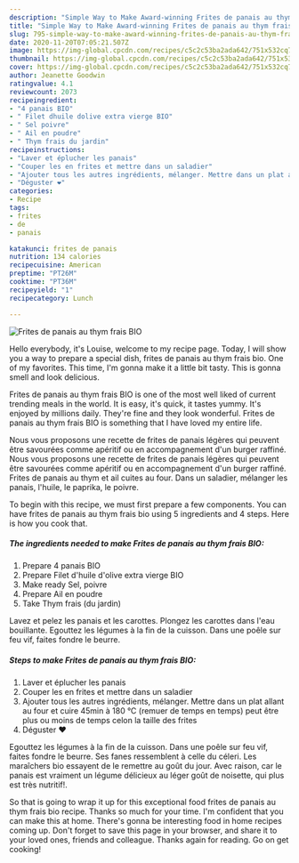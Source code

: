 ```yaml
---
description: "Simple Way to Make Award-winning Frites de panais au thym frais BIO"
title: "Simple Way to Make Award-winning Frites de panais au thym frais BIO"
slug: 795-simple-way-to-make-award-winning-frites-de-panais-au-thym-frais-bio
date: 2020-11-20T07:05:21.507Z
image: https://img-global.cpcdn.com/recipes/c5c2c53ba2ada642/751x532cq70/frites-de-panais-au-thym-frais-bio-photo-principale-de-la-recette.jpg
thumbnail: https://img-global.cpcdn.com/recipes/c5c2c53ba2ada642/751x532cq70/frites-de-panais-au-thym-frais-bio-photo-principale-de-la-recette.jpg
cover: https://img-global.cpcdn.com/recipes/c5c2c53ba2ada642/751x532cq70/frites-de-panais-au-thym-frais-bio-photo-principale-de-la-recette.jpg
author: Jeanette Goodwin
ratingvalue: 4.1
reviewcount: 2073
recipeingredient:
- "4 panais BIO"
- " Filet dhuile dolive extra vierge BIO"
- " Sel poivre"
- " Ail en poudre"
- " Thym frais du jardin"
recipeinstructions:
- "Laver et éplucher les panais"
- "Couper les en frites et mettre dans un saladier"
- "Ajouter tous les autres ingrédients, mélanger. Mettre dans un plat allant au four et cuire 45min à 180 °C (remuer de temps en temps) peut être plus ou moins de temps celon la taille des frites"
- "Déguster ❤️"
categories:
- Recipe
tags:
- frites
- de
- panais

katakunci: frites de panais 
nutrition: 134 calories
recipecuisine: American
preptime: "PT26M"
cooktime: "PT36M"
recipeyield: "1"
recipecategory: Lunch

---
```



![Frites de panais au thym frais BIO](https://img-global.cpcdn.com/recipes/c5c2c53ba2ada642/751x532cq70/frites-de-panais-au-thym-frais-bio-photo-principale-de-la-recette.jpg)

Hello everybody, it's Louise, welcome to my recipe page. Today, I will show you a way to prepare a special dish, frites de panais au thym frais bio. One of my favorites. This time, I'm gonna make it a little bit tasty. This is gonna smell and look delicious.

Frites de panais au thym frais BIO is one of the most well liked of current trending meals in the world. It is easy, it's quick, it tastes yummy. It's enjoyed by millions daily. They're fine and they look wonderful. Frites de panais au thym frais BIO is something that I have loved my entire life.

Nous vous proposons une recette de frites de panais légères qui peuvent être savourées comme apéritif ou en accompagnement d&#39;un burger raffiné. Nous vous proposons une recette de frites de panais légères qui peuvent être savourées comme apéritif ou en accompagnement d&#39;un burger raffiné. Frites de panais au thym et ail cuites au four. Dans un saladier, mélanger les panais, l&#39;huile, le paprika, le poivre.


To begin with this recipe, we must first prepare a few components. You can have frites de panais au thym frais bio using 5 ingredients and 4 steps. Here is how you cook that.

<!--inarticleads1-->

##### The ingredients needed to make Frites de panais au thym frais BIO:

1. Prepare 4 panais BIO
1. Prepare  Filet d&#39;huile d&#39;olive extra vierge BIO
1. Make ready  Sel, poivre
1. Prepare  Ail en poudre
1. Take  Thym frais (du jardin)


Lavez et pelez les panais et les carottes. Plongez les carottes dans l&#39;eau bouillante. Egouttez les légumes à la fin de la cuisson. Dans une poêle sur feu vif, faites fondre le beurre. 

<!--inarticleads2-->

##### Steps to make Frites de panais au thym frais BIO:

1. Laver et éplucher les panais
1. Couper les en frites et mettre dans un saladier
1. Ajouter tous les autres ingrédients, mélanger. Mettre dans un plat allant au four et cuire 45min à 180 °C (remuer de temps en temps) peut être plus ou moins de temps celon la taille des frites
1. Déguster ❤️


Egouttez les légumes à la fin de la cuisson. Dans une poêle sur feu vif, faites fondre le beurre. Ses fanes ressemblent à celle du céleri. Les maraîchers bio essayent de le remettre au goût du jour. Avec raison, car le panais est vraiment un légume délicieux au léger goût de noisette, qui plus est très nutritif!. 

So that is going to wrap it up for this exceptional food frites de panais au thym frais bio recipe. Thanks so much for your time. I'm confident that you can make this at home. There's gonna be interesting food in home recipes coming up. Don't forget to save this page in your browser, and share it to your loved ones, friends and colleague. Thanks again for reading. Go on get cooking!
